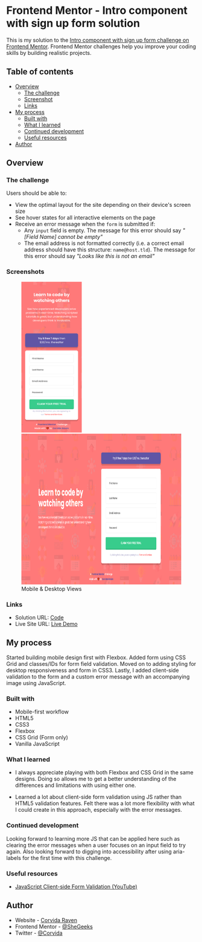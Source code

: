 # Frontend Mentor - Intro component with sign up form solution

This is my solution to the [Intro component with sign up form challenge on Frontend Mentor](https://www.frontendmentor.io/challenges/intro-component-with-signup-form-5cf91bd49edda32581d28fd1). Frontend Mentor challenges help you improve your coding skills by building realistic projects. 

## Table of contents

- [Overview](#overview)
  - [The challenge](#the-challenge)
  - [Screenshot](#screenshot)
  - [Links](#links)
- [My process](#my-process)
  - [Built with](#built-with)
  - [What I learned](#what-i-learned)
  - [Continued development](#continued-development)
  - [Useful resources](#useful-resources)
- [Author](#author)

## Overview

### The challenge

Users should be able to:

- View the optimal layout for the site depending on their device's screen size
- See hover states for all interactive elements on the page
- Receive an error message when the `form` is submitted if:
  - Any `input` field is empty. The message for this error should say *"[Field Name] cannot be empty"*
  - The email address is not formatted correctly (i.e. a correct email address should have this structure: `name@host.tld`). The message for this error should say *"Looks like this is not an email"*

### Screenshots
<figure>
<img src="Corvida-Raven-FEM-SignupForm(Mobile).png" height="400"> <img src="Corvida-Raven-FEM-SignupForm(Desktop).png" height="400">
<figcaption> Mobile & Desktop Views</figcaption>
</figure>


### Links

- Solution URL: [Code](https://github.com/SheGeeks/Frontend-Mentor-Projects/tree/Frontend-Mentor-Projects/Signup%20Form)
- Live Site URL: [Live Demo](https://shegeeks.github.io/Frontend-Mentor-Projects/Signup%20Form/)

## My process
Started building mobile design first with Flexbox. Added form using CSS Grid and classes/IDs for form field validation. Moved on to adding styling for desktop responsiveness and form in CSS3. Lastly, I added client-side validation to the form and a custom error message with an accompanying image using JavaScript.

### Built with

- Mobile-first workflow
- HTML5
- CSS3
- Flexbox
- CSS Grid (Form only)
- Vanilla JavaScript

### What I learned

- I always appreciate playing with both Flexbox and CSS Grid in the same designs. Doing so allows me to get a better understanding of the differences and limitations with using either one.

- Learned a lot about client-side form validation using JS rather than HTML5 validation features. Felt there was a lot more flexibility with what I could create in this approach, especially with the error messages.

### Continued development

Looking forward to learning more JS that can be applied here such as clearing the error messages when a user focuses on an input field to try again. Also looking forward to digging into accessibility after using aria-labels for the first time with this challenge. 

### Useful resources

- [JavaScript Client-side Form Validation (YouTube)](https://www.youtube.com/watch?v=rsd4FNGTRBw)

## Author

- Website - [Corvida Raven](https://shegeeks.net)
- Frontend Mentor - [@SheGeeks](https://www.frontendmentor.io/profile/shegeeks)
- Twitter - [@Corvida](https://www.twitter.com/corvida)
